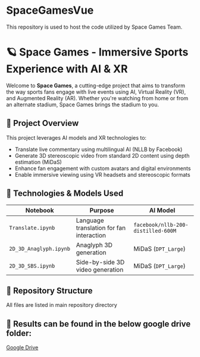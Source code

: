 # SpaceGamesVue
This repository is used to host the code utilized by Space Games Team.

# 🪐 Space Games - Immersive Sports Experience with AI & XR

Welcome to **Space Games**, a cutting-edge project that aims to transform the way sports fans engage with live events using AI, Virtual Reality (VR), and Augmented Reality (AR). Whether you're watching from home or from an alternate stadium, Space Games brings the stadium to you.

## 🚀 Project Overview

This project leverages AI models and XR technologies to:

- Translate live commentary using multilingual AI (NLLB by Facebook)
- Generate 3D stereoscopic video from standard 2D content using depth estimation (MiDaS)
- Enhance fan engagement with custom avatars and digital environments
- Enable immersive viewing using VR headsets and stereoscopic formats

## 🧠 Technologies & Models Used

| Notebook | Purpose | AI Model |
|----------|---------|----------|
| `Translate.ipynb` | Language translation for fan interaction | `facebook/nllb-200-distilled-600M` |
| `2D_3D_Anaglyph.ipynb` | Anaglyph 3D generation | MiDaS (`DPT_Large`) |
| `2D_3D_SBS.ipynb` | Side-by-side 3D video generation | MiDaS (`DPT_Large`) |

## 📂 Repository Structure
All files are listed in main repository directory

## 📂 Results can be found in the below google drive folder: 
[Google Drive](https://drive.google.com/drive/folders/1aGZ7a2MazsKfW0-zQW3hAanyTJeyQE_g?usp=sharing)
